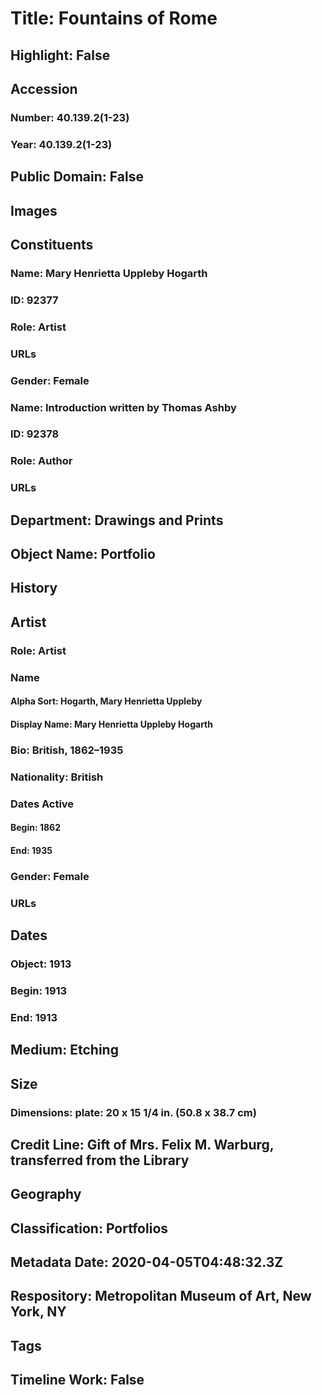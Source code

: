 # Title: Fountains of Rome
## Highlight: False
## Accession
### Number: 40.139.2(1-23)
### Year: 40.139.2(1-23)
## Public Domain: False
## Images
## Constituents
### Name: Mary Henrietta Uppleby Hogarth
### ID: 92377
### Role: Artist
### URLs
### Gender: Female
### Name: Introduction written by Thomas Ashby
### ID: 92378
### Role: Author
### URLs
## Department: Drawings and Prints
## Object Name: Portfolio
## History
## Artist
### Role: Artist
### Name
#### Alpha Sort: Hogarth, Mary Henrietta Uppleby
#### Display Name: Mary Henrietta Uppleby Hogarth
### Bio: British, 1862–1935
### Nationality: British
### Dates Active
#### Begin: 1862
#### End: 1935
### Gender: Female
### URLs
## Dates
### Object: 1913
### Begin: 1913
### End: 1913
## Medium: Etching
## Size
### Dimensions: plate: 20 x 15 1/4 in. (50.8 x 38.7 cm)
## Credit Line: Gift of Mrs. Felix M. Warburg, transferred from the Library
## Geography
## Classification: Portfolios
## Metadata Date: 2020-04-05T04:48:32.3Z
## Respository: Metropolitan Museum of Art, New York, NY
## Tags
## Timeline Work: False